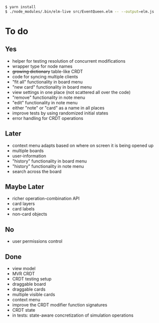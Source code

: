 ```bash
$ yarn install
$ ./node_modules/.bin/elm-live src/EventQueen.elm -- --output=elm.js
```

# To do

## Yes

* helper for testing resolution of concurrent modifications
* wrapper type for node names
* ~~growing dictionary~~ table-like CRDT
* code for syncing multiple clients
* "fit all" functionality in board menu
* "new card" functionality in board menu
* view settings in one place (not scattered all over the code)
* "remove" functionality in note menu
* "edit" functionality in note menu
* either "note" or "card" as a name in all places
* improve tests by using randomized initial states
* error handling for CRDT operations

## Later

* context menu adapts based on where on screen it is being opened up
* multiple boards
* user-information
* "history" functionality in board menu
* "history" functionality in note menu
* search across the board

## Maybe Later

* richer operation-combination API
* card layers
* card labels
* non-card objects

## No

* user permissions control

## Done

* view model
* MVR CRDT
* CRDT testing setup
* draggable board
* draggable cards
* multiple visible cards
* context menu
* improve the CRDT modifier function signatures
* CRDT state
* in tests: state-aware concretization of simulation operations